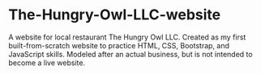 # The-Hungry-Owl-LLC-website
A website for local restaurant The Hungry Owl LLC.
Created as my first built-from-scratch website to practice HTML, CSS, Bootstrap, and JavaScript skills. Modeled after an actual business, but is not intended to become a live website.
